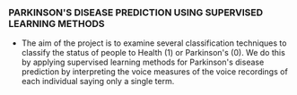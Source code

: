 ### PARKINSON'S DISEASE PREDICTION USING SUPERVISED LEARNING METHODS


- The aim of the project is to examine several classification techniques to classify the status of people to Health (1) or Parkinson's (0). We do this by applying supervised learning methods for Parkinson's disease prediction by interpreting the voice measures of the voice recordings of each individual saying only a single term.

